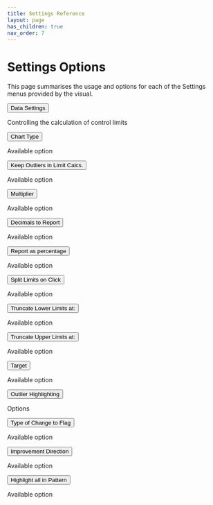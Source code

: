```yaml
---
title: Settings Reference
layout: page
has_children: true
nav_order: 7
---
```


# Settings Options

This page summarises the usage and options for each of the Settings menus provided by the visual.

<button class="accordion">Data Settings</button>
<div class="panel">
  <p>Controlling the calculation of control limits</p>

  <button class="accordion">Chart Type</button>
  <div class="panel">
    <p>Available option</p>
  </div>

  <button class="accordion">Keep Outliers in Limit Calcs.</button>
  <div class="panel">
    <p>Available option</p>
  </div>

  <button class="accordion">Multiplier</button>
  <div class="panel">
    <p>Available option</p>
  </div>

  <button class="accordion">Decimals to Report</button>
  <div class="panel">
    <p>Available option</p>
  </div>

  <button class="accordion">Report as percentage</button>
  <div class="panel">
    <p>Available option</p>
  </div>

  <button class="accordion">Split Limits on Click</button>
  <div class="panel">
    <p>Available option</p>
  </div>

  <button class="accordion">Truncate Lower Limits at:</button>
  <div class="panel">
    <p>Available option</p>
  </div>

  <button class="accordion">Truncate Upper Limits at:</button>
  <div class="panel">
    <p>Available option</p>
  </div>

  <button class="accordion">Target</button>
  <div class="panel">
    <p>Available option</p>
  </div>
</div>

<button class="accordion">Outlier Highlighting</button>
<div class="panel">
  <p>Options</p>

  <button class="accordion">Type of Change to Flag</button>
  <div class="panel">
    <p>Available option</p>
  </div>

  <button class="accordion">Improvement Direction</button>
  <div class="panel">
    <p>Available option</p>
  </div>

  <button class="accordion">Highlight all in Pattern</button>
  <div class="panel">
    <p>Available option</p>
  </div>
</div>
